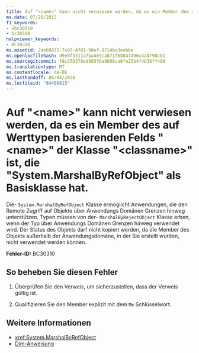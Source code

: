 ```yaml
---
title: Auf "<name>" kann nicht verwiesen werden, da es ein Member des auf Werttypen basierenden Felds "<name>" der Klasse "<classname>" ist, die "System.MarshalByRefObject" als Basisklasse hat.
ms.date: 07/20/2015
f1_keywords:
- vbc30310
- bc30310
helpviewer_keywords:
- BC30310
ms.assetid: 2aeb8872-7c87-4f01-98ef-9714ba3eebbe
ms.openlocfilehash: d9e8f3311a7ba469ca871f68847496c4a4798c81
ms.sourcegitcommit: f8c270376ed905f6a8896ce0fe25b4f4b38ff498
ms.translationtype: MT
ms.contentlocale: de-DE
ms.lasthandoff: 06/04/2020
ms.locfileid: "84409815"
---
```

# <a name="cannot-refer-to-name-because-it-is-a-member-of-the-value-typed-field-name-of-class-classname-which-has-systemmarshalbyrefobject-as-a-base-class"></a>Auf "\<name>" kann nicht verwiesen werden, da es ein Member des auf Werttypen basierenden Felds "\<name>" der Klasse "\<classname>" ist, die "System.MarshalByRefObject" als Basisklasse hat.
Die- `System.MarshalByRefObject` Klasse ermöglicht Anwendungen, die den Remote Zugriff auf Objekte über Anwendungs Domänen Grenzen hinweg unterstützen. Typen müssen von der- `MarshalByRejectObject` Klasse erben, wenn der Typ über Anwendungs Domänen Grenzen hinweg verwendet wird. Der Status des Objekts darf nicht kopiert werden, da die Member des Objekts außerhalb der Anwendungsdomäne, in der Sie erstellt wurden, nicht verwendet werden können.  
  
 **Fehler-ID:** BC30310  
  
## <a name="to-correct-this-error"></a>So beheben Sie diesen Fehler  
  
1. Überprüfen Sie den Verweis, um sicherzustellen, dass der Verweis gültig ist.  
  
2. Qualifizieren Sie den Member explizit mit dem `Me` Schlüsselwort.  
  
## <a name="see-also"></a>Weitere Informationen

- <xref:System.MarshalByRefObject>
- [Dim-Anweisung](../statements/dim-statement.md)
